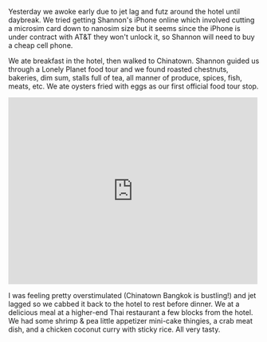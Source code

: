 Yesterday we awoke early due to jet lag and futz around the hotel until daybreak. We tried getting Shannon's iPhone online which involved cutting a microsim card down to nanosim size but it seems since the iPhone is under contract with AT&T they won't unlock it, so Shannon will need to buy a cheap cell phone.

We ate breakfast in the hotel, then walked to Chinatown. Shannon guided us through a Lonely Planet food tour and we found roasted chestnuts, bakeries, dim sum, stalls full of tea, all manner of produce, spices, fish, meats, etc. We ate oysters fried with eggs as our first official food tour stop.

<iframe src="https://www.flickr.com/photos/88096431@N00/15435266347/in/set-72157648542606070/player/" width="500" height="375" frameborder="0" allowfullscreen webkitallowfullscreen mozallowfullscreen oallowfullscreen msallowfullscreen></iframe>

I was feeling pretty overstimulated (Chinatown Bangkok is bustling!) and jet lagged so we cabbed it back to the hotel to rest before dinner. We at a delicious meal at a higher-end Thai restaurant a few blocks from the hotel. We had some shrimp & pea little appetizer mini-cake thingies, a crab meat dish, and a chicken coconut curry with sticky rice. All very tasty.

<flickrshow href="https://www.flickr.com/photos/88096431@N00/sets/72157648542606070/"></flickrshow>

